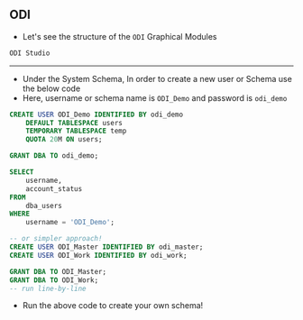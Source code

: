 ## ODI
* Let's see the structure of the `ODI` Graphical Modules
```txt
ODI Studio

```
---
- Under the System Schema, In order to create a new user or Schema use the below code
- Here, username or schema name is `ODI_Demo` and password is `odi_demo`
```sql
CREATE USER ODI_Demo IDENTIFIED BY odi_demo
    DEFAULT TABLESPACE users
    TEMPORARY TABLESPACE temp
    QUOTA 20M ON users;

GRANT DBA TO odi_demo;

SELECT
    username,
    account_status
FROM
    dba_users
WHERE
    username = 'ODI_Demo';

-- or simpler approach!
CREATE USER ODI_Master IDENTIFIED BY odi_master;
CREATE USER ODI_Work IDENTIFIED BY odi_work;

GRANT DBA TO ODI_Master;
GRANT DBA TO ODI_Work;
-- run line-by-line
```
- Run the above code to create your own schema!
